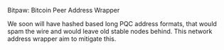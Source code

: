 Bitpaw:  Bitcoin Peer Address Wrapper

We soon will have hashed based long PQC address formats, that would spam the
wire and would leave old stable nodes behind.
This network address wrapper aim to mitigate this.

